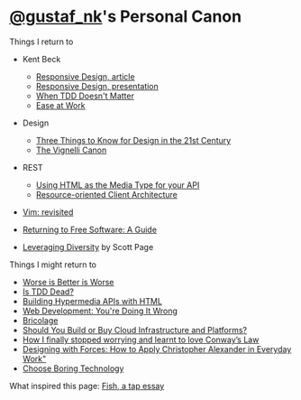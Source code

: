 [@gustaf_nk](http://twitter.com/gustaf_nk)'s Personal Canon
==============
Things I return to

* Kent Beck
  * [Responsive Design, article](http://pragprog.com/magazines/2009-09/responsive-design)
  * [Responsive Design, presentation](http://www.infoq.com/presentations/responsive-design)
  * [When TDD Doesn't Matter](https://www.facebook.com/notes/kent-beck/when-tdd-doesnt-matter/797644973601702)
  * [Ease at Work](https://www.youtube.com/playlist?list=PLE9763518A2765373)
* Design
  * [Three Things to Know for Design in the 21st Century](http://www.youtube.com/watch?v=eGkvUl79C6g)
  * [The Vignelli Canon](http://www.vignelli.com/canon.pdf)
* REST
  * [Using HTML as the Media Type for your API](http://codeartisan.blogspot.se/2012/07/using-html-as-media-type-for-your-api.html)
  * [Resource-oriented Client Architecture](http://roca-style.org/)

* [Vim: revisited](http://mislav.uniqpath.com/2011/12/vim-revisited/)
* [Returning to Free Software: A Guide](http://words.steveklabnik.com/returning-to-free-software-a-guide)
* [Leveraging Diversity](https://www.youtube.com/watch?v=lt9UeknKwZw) by Scott Page

Things I might return to

  * [Worse is Better is Worse](http://dreamsongs.com/Files/worse-is-worse.pdf)
  * [Is TDD Dead?](https://www.youtube.com/playlist?list=PLJb2p0qX8R_qSRhs14CiwKuDuzERXSU8m)
  * [Building Hypermedia APIs with HTML](http://www.infoq.com/presentations/web-api-html)
  * [Web Development: You're Doing It Wrong](http://www.infoq.com/presentations/web-development-techniques)
  * [Bricolage](http://en.wikipedia.org/wiki/Bricolage)
  * [Should You Build or Buy Cloud Infrastructure and Platforms?](https://www.youtube.com/watch?v=lC8YptCRZck)
  * [How I finally stopped worrying and learnt to love Conway’s Law](https://www.youtube.com/watch?v=l1tyfb5we7I)
  * [Designing with Forces: How to Apply Christopher Alexander in Everyday Work"](https://vimeo.com/10875362)
  * [Choose Boring Technology](http://mcfunley.com/choose-boring-technology)  



What inspired this page: [Fish, a tap essay](http://www.robinsloan.com/fish/)
